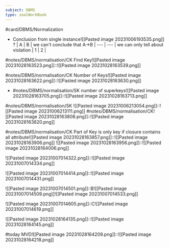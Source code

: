 ```yaml
---
subject: DBMS
type: zealWorkBook
---
```

#card/DBMS/Normalization


- Conclusion from single instance![[Pasted image 20231006193535.png]]
?
  | A   | B   | we can't conclude that A->B
  | --- | --- | we can only tell about violation
  | 1  | 2   | <!--SR:!2023-11-12,11,288-->


#notes/DBMS/normalisation/CK  Find Key![[Pasted image 20231028163523.png]]::![[Pasted image 20231028163539.png]]

#notes/DBMS/normalisation/CK  Number of Keys![[Pasted image 20231028163622.png]]::![[Pasted image 20231028163630.png]]

- #notes/DBMS/normalisation/SK  number of superkeys![[Pasted image 20231028163705.png]]::![[Pasted image 20231028163713.png]] <!--SR:!2023-11-14,13,288-->


#notes/DBMS/normalisation/SK ![[Pasted image 20231006213054.png]]::![[Pasted image 20231006213111.png]] 
#notes/DBMS/normalisation/CK![[Pasted image 20231028163808.png]]::![[Pasted image 20231028163820.png]]

#notes/DBMS/normalisation/CK  Part of Key is only key if closure contains all attribute![[Pasted image 20231028163857.png]]::![[Pasted image 20231028163906.png]] 
![[Pasted image 20231028163956.png]]::![[Pasted image 20231028164006.png]] <!--SR:!2023-11-14,13,288-->

![[Pasted image 20231007014322.png]]::![[Pasted image 20231007014334.png]] <!--SR:!2023-11-13,12,270-->

![[Pasted image 20231007014414.png]]::![[Pasted image 20231007014431.png]] <!--SR:!2023-11-02,4,274-->

![[Pasted image 20231007014501.png]]::B![[Pasted image 20231007014509.png]]![[Pasted image 20231007014533.png]] <!--SR:!2023-11-02,4,274-->

![[Pasted image 20231007014605.png]]::C![[Pasted image 20231007014619.png]] <!--SR:!2023-11-13,11,274-->

![[Pasted image 20231028164135.png]]::![[Pasted image 20231028164145.png]] <!--SR:!2023-11-05,5,268-->

#today MVD![[Pasted image 20231028164209.png]]::![[Pasted image 20231028164218.png]] <!--SR:!2023-10-31,2,248-->

